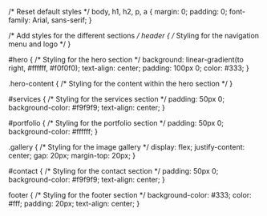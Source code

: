 /* Reset default styles */
body, h1, h2, p, a {
    margin: 0;
    padding: 0;
    font-family: Arial, sans-serif;
}

/* Add styles for the different sections */
header {
    /* Styling for the navigation menu and logo */
}

#hero {
    /* Styling for the hero section */
    background: linear-gradient(to right, #ffffff, #f0f0f0);
    text-align: center;
    padding: 100px 0;
    color: #333;
}

.hero-content {
    /* Styling for the content within the hero section */
}

#services {
    /* Styling for the services section */
    padding: 50px 0;
    background-color: #f9f9f9;
    text-align: center;
}

#portfolio {
    /* Styling for the portfolio section */
    padding: 50px 0;
    background-color: #ffffff;
}

.gallery {
    /* Styling for the image gallery */
    display: flex;
    justify-content: center;
    gap: 20px;
    margin-top: 20px;
}

#contact {
    /* Styling for the contact section */
    padding: 50px 0;
    background-color: #f9f9f9;
    text-align: center;
}

footer {
    /* Styling for the footer section */
    background-color: #333;
    color: #fff;
    padding: 20px;
    text-align: center;
}
